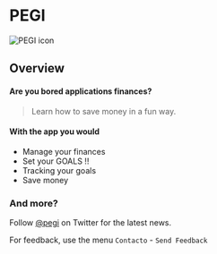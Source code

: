 # PEGI

![PEGI icon](http://blog.litipk.com/images/hucha-cerdito.png)

## Overview


#### Are you bored applications finances?

> Learn how to save money in a fun way.

#### With the app you would

* Manage your finances
* Set your GOALS !!
* Tracking your goals
* Save money

### And more?

Follow [@pegi](http://twitter.com/pegi) on Twitter for the latest news.

For feedback, use the menu `Contacto` - `Send Feedback`
